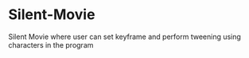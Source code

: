 # Silent-Movie
Silent Movie where user can set keyframe and perform tweening using characters in the program
